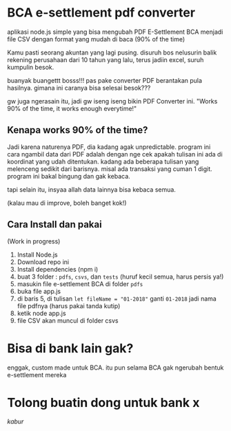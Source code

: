 # BCA e-settlement pdf converter
aplikasi node.js simple yang bisa mengubah PDF E-Settlement BCA menjadi file CSV dengan format yang mudah di baca (90% of the time)

Kamu pasti seorang akuntan yang lagi pusing. disuruh bos nelusurin balik rekening perusahaan dari 10 tahun yang lalu, terus jadiin excel, suruh kumpulin besok.

buanyak buangettt bosss!!! pas pake converter PDF berantakan pula hasilnya. gimana ini caranya bisa selesai besok???

gw juga ngerasain itu, jadi gw iseng iseng bikin PDF Converter ini. "Works 90% of the time, it works enough everytime!"

## Kenapa works 90% of the time?
Jadi karena naturenya PDF, dia kadang agak unpredictable. program ini cara ngambil data dari PDF adalah dengan nge cek apakah tulisan ini ada di koordinat yang udah ditentukan. kadang ada beberapa tulisan yang melenceng sedikit dari barisnya. misal ada transaksi yang cuman 1 digit. program ini bakal bingung dan gak kebaca. 

tapi selain itu, insyaa allah data lainnya bisa kebaca semua.

(kalau mau di improve, boleh banget kok!)

## Cara Install dan pakai 
(Work in progress)
1. Install Node.js
2. Download repo ini
2. Install dependencies (npm i)
3. buat 3 folder : `pdfs`, `csvs`, dan `tests` (huruf kecil semua, harus persis ya!)
4. masukin file e-settlement BCA di folder `pdfs`
5. buka file app.js
6. di baris 5, di tulisan `let fileName = "01-2018"` ganti `01-2018` jadi nama file pdfnya (harus pakai tanda kutip)
7. ketik node app.js
8. file CSV akan muncul di folder csvs

# Bisa di bank lain gak?
enggak, custom made untuk BCA. itu pun selama BCA gak ngerubah bentuk e-settlement mereka

# Tolong buatin dong untuk bank x
*kabur*
